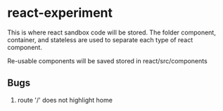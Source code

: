 # react-experiment
This is where react sandbox code will be stored. The folder component, container, and stateless are used to separate
each type of react component. 

Re-usable components will be saved stored in react/src/components

## Bugs
1. route '/' does not highlight home